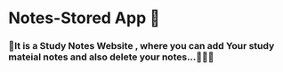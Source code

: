 # Notes-Stored App 📝

### 🎯It is a Study Notes Website , where you can add Your study mateial notes and also delete your notes...📝📖❌